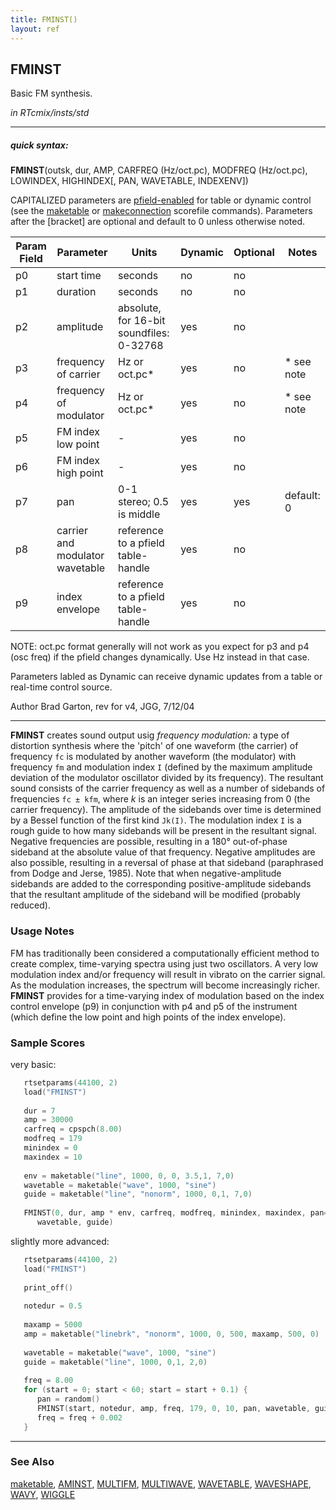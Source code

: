 ```yaml
---
title: FMINST()
layout: ref
---
```


## FMINST

Basic FM synthesis.

*in RTcmix/insts/std*  
  

-----

##### quick syntax:

**FMINST**(outsk, dur, AMP, CARFREQ (Hz/oct.pc), MODFREQ (Hz/oct.pc),
LOWINDEX, HIGHINDEX\[, PAN, WAVETABLE, INDEXENV\])

CAPITALIZED parameters are [pfield-enabled](pfield-enabled.html) for
table or dynamic control (see the
[maketable](../scorefile/maketable.html) or
[makeconnection](../scorefile/makeconnection.html) scorefile
commands). Parameters after the \[bracket\] are optional and default to
0 unless otherwise noted.


Param Field	| Parameter | Units | Dynamic | Optional | Notes
----------- | --------- | ----- | -------- | --------- | ---------
p0 | start time | seconds | no | no | 
p1 | duration | seconds | no | no | 
p2 | amplitude | absolute, for 16-bit soundfiles: 0-32768 | yes | no | 
p3 | frequency of carrier | Hz or oct.pc* | yes | no | * see note
p4 | frequency of modulator | Hz or oct.pc* | yes | no | * see note
p5 | FM index low point |  -  | yes | no | 
p6 | FM index high point |  -  | yes | no | 
p7 | pan | 0-1 stereo; 0.5 is middle | yes | yes | default: 0 | 
p8 | carrier and modulator wavetable | reference to a pfield table-handle | yes | no | 
p9 | index envelope | reference to a pfield table-handle | yes | no | 

NOTE: oct.pc format generally will not work as you expect for p3 and p4
   (osc freq) if the pfield changes dynamically.  Use Hz instead in that case.

Parameters labled as Dynamic can receive dynamic updates from a table or real-time control source.


Author Brad Garton, rev for v4, JGG, 7/12/04

  

-----

  
**FMINST** creates sound output usig *frequency modulation:* a type of
distortion synthesis where the 'pitch' of one waveform (the carrier) of
frequency `fc` is modulated by another waveform (the modulator) with
frequency `fm` and modulation index `I` (defined by the maximum
amplitude deviation of the modulator oscillator divided by its
frequency). The resultant sound consists of the carrier frequency as
well as a number of sidebands of frequencies `fc ± kfm`, where *k* is an
integer series increasing from 0 (the carrier frequency). The amplitude
of the sidebands over time is determined by a Bessel function of the
first kind `Jk(I)`. The modulation index `I` is a rough guide to how
many sidebands will be present in the resultant signal. Negative
frequencies are possible, resulting in a 180° out-of-phase sideband at
the absolute value of that frequency. Negative amplitudes are also
possible, resulting in a reversal of phase at that sideband (paraphrased
from Dodge and Jerse, 1985). Note that when negative-amplitude sidebands
are added to the corresponding positive-amplitude sidebands that the
resultant amplitude of the sideband will be modified (probably reduced).

### Usage Notes

FM has traditionally been considered a computationally efficient method
to create complex, time-varying spectra using just two oscillators. A
very low modulation index and/or frequency will result in vibrato on the
carrier signal. As the modulation increases, the spectrum will become
increasingly richer. **FMINST** provides for a time-varying index of
modulation based on the index control envelope (p9) in conjunction with
p4 and p5 of the instrument (which define the low point and high points
of the index envelope).

### Sample Scores

very basic:

```cpp
   rtsetparams(44100, 2)
   load("FMINST")
   
   dur = 7
   amp = 30000
   carfreq = cpspch(8.00)
   modfreq = 179
   minindex = 0
   maxindex = 10
   
   env = maketable("line", 1000, 0, 0, 3.5,1, 7,0)
   wavetable = maketable("wave", 1000, "sine")
   guide = maketable("line", "nonorm", 1000, 0,1, 7,0)
   
   FMINST(0, dur, amp * env, carfreq, modfreq, minindex, maxindex, pan=0.5,
      wavetable, guide)
```

  
  
slightly more advanced:

```cpp
   rtsetparams(44100, 2)
   load("FMINST")
   
   print_off()
   
   notedur = 0.5
   
   maxamp = 5000
   amp = maketable("linebrk", "nonorm", 1000, 0, 500, maxamp, 500, 0)
   
   wavetable = maketable("wave", 1000, "sine")
   guide = maketable("line", 1000, 0,1, 2,0)
   
   freq = 8.00
   for (start = 0; start < 60; start = start + 0.1) {
      pan = random()
      FMINST(start, notedur, amp, freq, 179, 0, 10, pan, wavetable, guide)
      freq = freq + 0.002
   }
```

  

-----

### See Also

[maketable](../scorefile/maketable.html), [AMINST](AMINST.html),
[MULTIFM](MULTIFM.html), [MULTIWAVE](MULTIWAVE.html),
[WAVETABLE](WAVETABLE.html), [WAVESHAPE](WAVESHAPE.html),
[WAVY](WAVY.html), [WIGGLE](WIGGLE.html)
